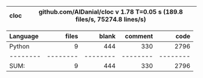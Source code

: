 cloc|github.com/AlDanial/cloc v 1.78  T=0.05 s (189.8 files/s, 75274.8 lines/s)
--- | ---

Language|files|blank|comment|code
:-------|-------:|-------:|-------:|-------:
Python|9|444|330|2796
--------|--------|--------|--------|--------
SUM:|9|444|330|2796
